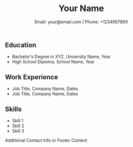 <!DOCTYPE html>
<html lang="en">
<head>
    <meta charset="UTF-8">
    <meta name="viewport" content="width=device-width, initial-scale=1.0">
    <title>Professional CV</title>
    <link rel="stylesheet" href="styles.css">
</head>
<body>
    <div class="container">
        <header>
            <h1>Your Name</h1>
            <p>Email: your@email.com | Phone: +1234567890</p>
        </header>
        <section id="education">
            <h2>Education</h2>
            <ul>
                <li>Bachelor's Degree in XYZ, University Name, Year</li>
                <li>High School Diploma, School Name, Year</li>
            </ul>
        </section>
        <section id="experience">
            <h2>Work Experience</h2>
            <ul>
                <li>Job Title, Company Name, Dates</li>
                <li>Job Title, Company Name, Dates</li>
            </ul>
        </section>
        <section id="skills">
            <h2>Skills</h2>
            <ul>
                <li>Skill 1</li>
                <li>Skill 2</li>
                <li>Skill 3</li>
            </ul>
        </section>
        <footer>
            <p>Additional Contact Info or Footer Content</p>
        </footer>
    </div>
</body>
</html>
